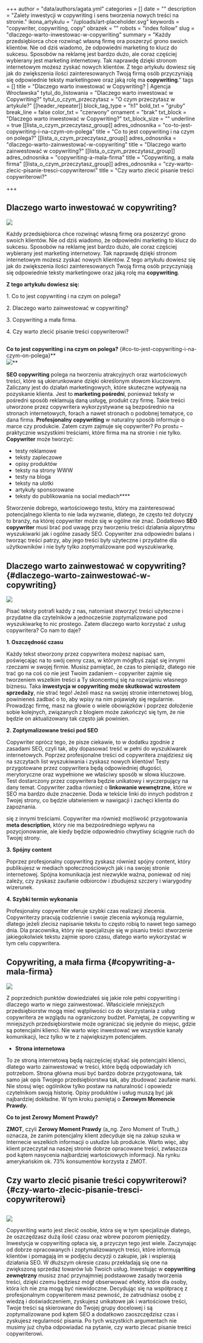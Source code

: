 +++
author = "data/authors/agata.yml"
categories = []
date = ""
description = "Zalety inwestycji w copywriting i sens tworzenia nowych treści na stronie."
ikona_artykulu = "/uploads/art-placeholder.svg"
keywords = "copywriter, copywriting, copy"
obrazek = ""
robots = "index follow"
slug = "dlaczego-warto-inwestowac-w-copywriting"
summary = "Każdy przedsiębiorca chce rozwinąć własną firmę ora poszerzyć grono swoich klientów. Nie od dziś wiadomo, że odpowiedni marketing to klucz do sukcesu. Sposobów na reklamę jest bardzo dużo, ale coraz częściej wybierany jest marketing internetowy. Tak naprawdę dzięki stronom internetowym możesz zyskać nowych klientów. Z tego artykułu dowiesz się jak do zwiększenia ilości zainteresowanych Twoją firmą osób przyczyniają się odpowiednie teksty marketingowe oraz jaką rolę ma <strong>copywriting</strong>."
tags = []
title = "Dlaczego warto inwestować w Copywriting? | Agencja Wrocławska"
tytul_do_listowania = "Dlaczego warto inwestować w Copywriting?"
tytul_o_czym_przeczytasz = "O czym przeczytasz w artykule?"
[[header_repeater]]
block_tag_type = "h1"
bold_txt = "gruby"
break_line = false
color_txt = "czerwony"
ornament = "brak"
txt_block = "Dlaczego warto inwestować w Copywriting?"
txt_block_size = ""
underline = true
[[lista_o_czym_przeczytasz_group]]
adres_odnosnika = "co-to-jest-copywriting-i-na-czym-on-polega"
title = "Co to jest copywriting i na czym on polega?"
[[lista_o_czym_przeczytasz_group]]
adres_odnosnika = "dlaczego-warto-zainwestować-w-copywriting"
title = "Dlaczego warto zainwestować w copywriting?"
[[lista_o_czym_przeczytasz_group]]
adres_odnosnika = "copywriting-a-mala-firma"
title = "Copywriting, a mała firma"
[[lista_o_czym_przeczytasz_group]]
adres_odnosnika = "czy-warto-zlecic-pisanie-tresci-copywriterowi"
title = "Czy warto zlecić pisanie treści copywriterowi?"

+++
## **Dlaczego warto inwestować w copywriting?** 

![](/uploads/obraz_2021-08-09_122624.png)

Każdy przedsiębiorca chce rozwinąć własną firmę ora poszerzyć grono swoich klientów. Nie od dziś wiadomo, że odpowiedni marketing to klucz do sukcesu. Sposobów na reklamę jest bardzo dużo, ale coraz częściej wybierany jest marketing internetowy. Tak naprawdę dzięki stronom internetowym możesz zyskać nowych klientów. Z tego artykułu dowiesz się jak do zwiększenia ilości zainteresowanych Twoją firmą osób przyczyniają się odpowiednie teksty marketingowe oraz jaką rolę ma **copywriting**.  
  
**Z tego artykułu dowiesz się:**

1\. Co to jest copywriting i na czym on polega?

2\. Dlaczego warto zainwestować w copywriting?

3\. Copywriting a mała firma.

4\. Czy warto zlecić pisanie treści copywriterowi?

##   
  
**Co to jest copywriting i na czym on polega?** {#co-to-jest-copywriting-i-na-czym-on-polega}**  
![](/uploads/obraz_2021-08-09_122721.png)**

**SEO copywriting** polega na tworzeniu atrakcyjnych oraz wartościowych treści, które są ukierunkowane dzięki określonym słowom kluczowym. Zaliczany jest do działań marketingowych, które skuteczne wpływają na pozyskanie klienta. Jest to **marketing pośredni**, ponieważ teksty w pośredni sposób reklamują daną usługę, produkt czy firmę. Takie treści utworzone przez copywritera wykorzystywane są bezpośrednio na stronach internetowych, forach a nawet stronach o podobnej tematyce, co dana firma. **Profesjonalny copywriting** w naturalny sposób informuje o marce czy produkcie. Zatem czym zajmuje się copywriter? Po prostu – praktycznie wszystkimi treściami, które firma ma na stronie i nie tylko. **Copywriter** może tworzyć:

* testy reklamowe
* teksty zapleczowe
* opisy produktów
* teksty na strony WWW
* testy na bloga
* teksty na ulotki
* artykuły sponsorowane
* teksty do publikowania na social mediach****

Stworzenie dobrego, wartościowego testu, który ma zainteresować potencjalnego klienta to nie lada wyzwanie, dlatego, że często też dotyczy to branży, na której copywriter może się w ogólne nie znać. Dodatkowo **SEO copywriter** musi brać pod uwagę przy tworzeniu treści działania algorytmu wyszukiwarki jak i ogólne zasady SEO. Copywriter zna odpowiedni balans i tworząc treści patrzy, aby jego treści były użyteczne i przydatne dla użytkowników i nie były tylko zoptymalizowane pod wyszukiwarkę.

## **Dlaczego warto zainwestować w copywriting?** {#dlaczego-warto-zainwestować-w-copywriting}

![](/uploads/obraz_2021-08-09_122955.png)

Pisać teksty potrafi każdy z nas, natomiast stworzyć treści użyteczne i przydatne dla czytelników a jednocześnie zoptymalizowane pod wyszukiwarkę to nic prostego. Zatem dlaczego warto korzystać z usług copywritera? Co nam to daje?

**1. Oszczędność czasu**

Każdy tekst stworzony przez copywritera możesz napisać sam, poświęcając na to swój cenny czas, w którym mógłbyś zająć się innymi rzeczami w swojej firmie. Musisz pamiętać, że czas to pieniądz, dlatego nie trać go na coś co nie jest Twoim zadaniem – copywriter zajmie się tworzeniem wszelkim treści a Ty skoncentruj się na rozwijaniu własnego biznesu. Taka **inwestycja w copywriting może skutkować wzrostem sprzedaży**, nie strać tego! Jeżeli masz na swojej stronie internetowej blog, powinieneś zadbać o to, aby wpisy na nim pojawiały się regularnie. Prowadząc firmę, masz na głowie o wiele obowiązków i poprzez dołożenie sobie kolejnych, związanych z blogiem może zakończyć się tym, że nie będzie on aktualizowany tak często jak powinien.

**2. Zoptymalizowane treści pod SEO**

Copywriter oprócz tego, że pisze ciekawie, to w dodatku zgodnie z zasadami SEO, czyli tak, aby dopasować treść w pełni do wyszukiwarek internetowych. Poprzez profesjonalne treści od copywritera znajdziesz się na szczytach list wyszukiwania i zyskasz nowych klientów! Testy przygotowane przez copywritera będą odpowiedniej długości, merytoryczne oraz wypełnione we właściwy sposób w słowa kluczowe. Test dostarczony przez copywritera będzie unikatowy i wyczerpujący na dany temat. Copywriter zadba również o **linkowanie wewnętrzne**, które w SEO ma bardzo duże znaczenie. Doda w tekście linki do innych podstron z Twojej strony, co będzie ułatwieniem w nawigacji i zachęci klienta do zapoznania.

się z innymi treściami. Copywriter ma również możliwość przygotowania **meta description**, który nie ma bezpośredniego wpływu na pozycjonowanie, ale kiedy będzie odpowiednio chwytliwy ściągnie ruch do Twojej strony.

**3. Spójny content**

Poprzez profesjonalny copywriting zyskasz również spójny content, który publikujesz w mediach społecznościowych jak i na swojej stronie internetowej. Spójna komunikacja jest niezwykle ważna, ponieważ od niej zależy, czy zyskasz zaufanie odbiorców i zbudujesz szczery i wiarygodny wizerunek.

**4. Szybki termin wykonania**

Profesjonalny copywriter oferuje szybki czas realizacji zlecenia. Copywriterzy pracują codziennie i swoje zlecenia wykonują regularnie, dlatego jeżeli zlecisz napisanie tekstu to często robią to nawet tego samego dnia. Dla pracownika, który nie specjalizuje się w pisaniu treści stworzenie jakiegokolwiek tekstu zajmie sporo czasu, dlatego warto wykorzystać w tym celu copywritera.

## **Copywriting, a mała firma** {#copywriting-a-mala-firma}

![](/uploads/obraz_2021-08-09_123155.png)

Z poprzednich punktów dowiedziałeś się jakie role pełni copywriting i dlaczego warto w niego zainwestować. Właściciele mniejszych przedsiębiorstw mogą mieć wątpliwości co do skorzystania z usług copywritera ze wzglądu na ograniczony budżet. Pamiętaj, że copywriting w mniejszych przedsiębiorstwie może ograniczać się jedynie do miejsc, gdzie są potencjalni klienci. Nie warto więc inwestować we wszystkie kanały komunikacji, lecz tylko w te z największym potencjałem.

* **Strona internetowa**

To ze stroną internetową będą najczęściej stykać się potencjalni klienci, dlatego warto zainwestować w treści, które będą odpowiadały ich potrzebom. Strona główna musi być bardzo dobrze przygotowana, tak samo jak opis Twojego przedsiębiorstwa tak, aby zbudować zaufanie marki. Nie stosuj więc ogólników tylko postaw na naturalność i opowiedz czytelnikom swoją historię. Opisy produktów i usług muszą być jak najbardziej dokładne. W tym kroku pamiętaj o **Zerowym Momencie Prawdy.**

**Co to jest Zerowy Moment Prawdy?**

**ZMOT**, czyli **Zerowy Moment Prawdy** (a_ng. Zero Moment of Truth_) oznacza, że zanim potencjalny klient zdecyduje się na zakup szuka w Internecie wszelkich informacji o usłudze lub produkcie. Warto więc, aby klient przeczytał na naszej stronie dobrze opracowane treści, zwłaszcza pod kątem nasycenia najbardziej wartościowych informacji. Na rynku amerykańskim ok. 73% konsumentów korzysta z ZMOT.

## **Czy warto zlecić pisanie treści copywriterowi?** {#czy-warto-zlecic-pisanie-tresci-copywriterowi}

## 

![](/uploads/obraz_2021-08-09_123305.png)

Copywriting warto jest zlecić osobie, która się w tym specjalizuje dlatego, że oszczędzasz dużą ilość czasu oraz wbrew pozorom pieniędzy. Inwestycja w copywriting opłaca się, a przyczyn tego jest wiele. Zaczynając od dobrze opracowanych i zoptymalizowanych treści, które informują klientów i pomagają im w podjęciu decyzji o zakupie, jak i wspierają działania SEO. W dłuższym okresie czasu przekładają się one na zwiększoną sprzedaż towarów lub Twoich usług. Inwestując w **copywriting zewnętrzny** musisz znać przynajmniej podstawowe zasady tworzenia treści, dzięki czemu będziesz mógł obserwować efekty, które dla osoby, która ich nie zna mogą być niewidoczne. Decydując się na współpracę z profesjonalnym copywriterem masz pewność, że zatrudniasz osobę z wiedzą i doświadczeniem, zyskujesz unikatowe jak i wartościowe treści, Twoje treści są skierowane do Twojej grupy docelowej i są zoptymalizowane pod kątem SEO a dodatkowo zaoszczędzisz czas i zyskujesz regularność pisania. Po tych wszystkich argumentach nie musimy już chyba odpowiadać na pytanie, czy warto zlecać pisanie treści copywriterowi.